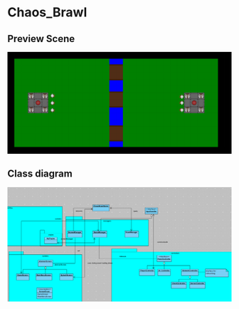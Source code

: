 # Chaos_Brawl
## Preview Scene
![preview_scene](https://github.com/Florianpucher/Chaos_Brawl/blob/master/project_files/scene_preview.png)

## Class diagram
![class diagram](https://github.com/Florianpucher/Chaos_Brawl/blob/master/project_files/class_diagram.png)
